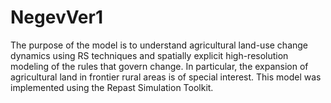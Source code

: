 # NegevVer1
The purpose of the model is to understand agricultural land-use change dynamics using RS techniques and spatially explicit high-resolution modeling of the rules that govern change. In particular, the expansion of agricultural land in frontier rural areas is of special interest. 
This model was implemented using the Repast Simulation Toolkit.
